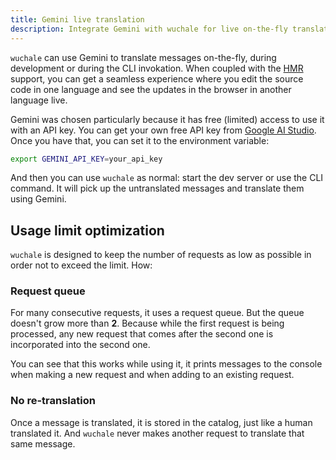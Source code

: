 ```yaml
---
title: Gemini live translation
description: Integrate Gemini with wuchale for live on-the-fly translations during development or CLI usage. Optimize API usage with request queuing and prevent redundant translations.
---
```


`wuchale` can use Gemini to translate messages on-the-fly, during development or
during the CLI invokation. When coupled with the [HMR](/guides/hmr) support,
you can get a seamless experience where you edit the source code in one
language and see the updates in the browser in another language live.

Gemini was chosen particularly because it has free (limited) access to use it
with an API key. You can get your own free API key from [Google AI
Studio](https://aistudio.google.com/app/apikey). Once you have that, you can
set it to the environment variable:

```bash
export GEMINI_API_KEY=your_api_key
```

And then you can use `wuchale` as normal: start the dev server or use the CLI
command. It will pick up the untranslated messages and translate them using
Gemini.

## Usage limit optimization

`wuchale` is designed to keep the number of requests as low as possible in
order not to exceed the limit. How:

### Request queue

For many consecutive requests, it uses a request queue. But the queue doesn't
grow more than **2**. Because while the first request is being processed, any
new request that comes after the second one is incorporated into the second
one.

You can see that this works while using it, it prints messages to the console
when making a new request and when adding to an existing request.

### No re-translation

Once a message is translated, it is stored in the catalog, just like a human
translated it. And `wuchale` never makes another request to translate that same
message.
